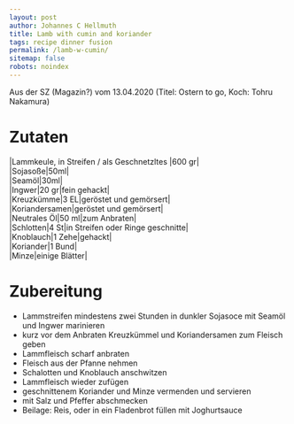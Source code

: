 ```yaml
---
layout: post
author: Johannes C Hellmuth
title: Lamb with cumin and koriander
tags: recipe dinner fusion
permalink: /lamb-w-cumin/
sitemap: false
robots: noindex
---
```


Aus der SZ (Magazin?) vom 13.04.2020 (Titel: Ostern to go, Koch: Tohru Nakamura) 

# Zutaten
  
|Lammkeule, in Streifen / als Geschnetzltes |600 gr|  
|Sojasoße|50ml|   
|Seamöl|30ml|  
|Ingwer|20 gr|fein gehackt|  
|Kreuzkümme|3 EL|geröstet und gemörsert|  
|Koriandersamen|geröstet und gemörsert|  
|Neutrales Öl|50 ml|zum Anbraten|  
|Schlotten|4 St|in Streifen oder Ringe geschnitte|  
|Knoblauch|1 Zehe|gehackt|  
|Koriander|1 Bund|  
|Minze|einige Blätter|  

# Zubereitung
* Lammstreifen mindestens zwei Stunden in dunkler Sojasoce mit Seamöl und Ingwer marinieren
* kurz vor dem Anbraten Kreuzkümmel und Koriandersamen zum Fleisch geben
* Lammfleisch scharf anbraten
* Fleisch aus der Pfanne nehmen
* Schalotten und Knoblauch anschwitzen
* Lammfleisch wieder zufügen
* geschnittenem Koriander und Minze vermenden und servieren
* mit Salz und Pfeffer abschmecken
* Beilage: Reis, oder in ein Fladenbrot füllen mit Joghurtsauce
